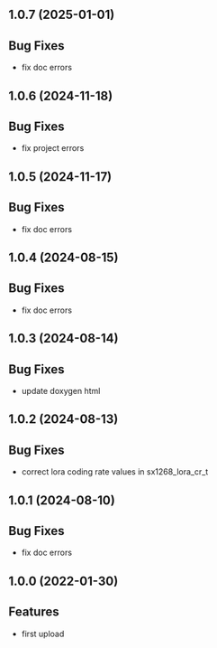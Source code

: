 ## 1.0.7 (2025-01-01)

## Bug Fixes

  - fix doc errors

## 1.0.6 (2024-11-18)

## Bug Fixes

  - fix project errors

## 1.0.5 (2024-11-17)

## Bug Fixes

  - fix doc errors

## 1.0.4 (2024-08-15)

## Bug Fixes

- fix doc errors

## 1.0.3 (2024-08-14)

## Bug Fixes

- update doxygen html

## 1.0.2 (2024-08-13)

## Bug Fixes

- correct lora coding rate values in sx1268_lora_cr_t

## 1.0.1 (2024-08-10)

## Bug Fixes

- fix doc errors

## 1.0.0 (2022-01-30)

## Features

- first upload